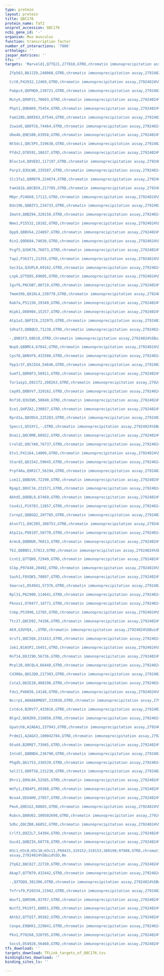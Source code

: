 ```yaml
---
type: protein
layout: protein
title: Q8C176
protein_name: Taf2
uniprot_accession: Q8C176
ncbi_gene_id: '-'
organism: Mus musculus
function: transcription factor
number_of_interactions: '7806'
orthologs: ''
jaspar_matrices: ''
tfs: ''
targets: 'Marveld1,Q7TQJ1,277010,GTRD,chromatin immunoprecipitation assay,27924024%5Buid%5D,No

  Zfp563,B8JJZ9,240068,GTRD,chromatin immunoprecipitation assay,27924024%5Buid%5D,No

  Cct8,P42932,12469,GTRD,chromatin immunoprecipitation assay,27924024%5Buid%5D,No

  Pabpc4,Q6PHQ9,230721,GTRD,chromatin immunoprecipitation assay,27924024%5Buid%5D,No

  Mutyh,Q99P21,70603,GTRD,chromatin immunoprecipitation assay,27924024%5Buid%5D,No

  Phpt1,Q9DAK9,75454,GTRD,chromatin immunoprecipitation assay,27924024%5Buid%5D,No

  Fam120b,Q6RI63,67544,GTRD,chromatin immunoprecipitation assay,27924024%5Buid%5D,No

  Zswim5,Q80TC6,74464,GTRD,chromatin immunoprecipitation assay,27924024%5Buid%5D,No

  Ube4b,Q9ES00,63958,GTRD,chromatin immunoprecipitation assay,27924024%5Buid%5D,No

  Nt5dc1,Q8C5P5,319638,GTRD,chromatin immunoprecipitation assay,27924024%5Buid%5D,No

  Pfdn2,O70591,18637,GTRD,chromatin immunoprecipitation assay,27924024%5Buid%5D,No

  Bloc1s4,Q8VED2,117197,GTRD,chromatin immunoprecipitation assay,27924024%5Buid%5D,No

  Parp3,Q3ULW8,235587,GTRD,chromatin immunoprecipitation assay,27924024%5Buid%5D,No

  Slc37a1,Q8R070,224674,GTRD,chromatin immunoprecipitation assay,27924024%5Buid%5D,No

  Fam161b,Q8CB59,217705,GTRD,chromatin immunoprecipitation assay,27924024%5Buid%5D,No

  M6pr,P24668,17113,GTRD,chromatin immunoprecipitation assay,27924024%5Buid%5D,No

  Ddx19b,Q8BZY3,234733,GTRD,chromatin immunoprecipitation assay,27924024%5Buid%5D,No

  Zmat4,Q8BZ94,320158,GTRD,chromatin immunoprecipitation assay,27924024%5Buid%5D,No

  Nme1,P15532,18102,GTRD,chromatin immunoprecipitation assay,27924024%5Buid%5D,No

  Dpp9,Q8BVG4,224897,GTRD,chromatin immunoprecipitation assay,27924024%5Buid%5D,No

  Rin2,Q9D684,74030,GTRD,chromatin immunoprecipitation assay,27924024%5Buid%5D,No

  Pcgf5,Q3UK78,76073,GTRD,chromatin immunoprecipitation assay,27924024%5Buid%5D,No

  Tap2,P36371,21355,GTRD,chromatin immunoprecipitation assay,27924024%5Buid%5D,No

  Sec31a,Q3UPL0,69162,GTRD,chromatin immunoprecipitation assay,27924024%5Buid%5D,No

  Lnpk,Q7TQ95,69605,GTRD,chromatin immunoprecipitation assay,27924024%5Buid%5D,No

  Igsf6,P0C6B7,80719,GTRD,chromatin immunoprecipitation assay,27924024%5Buid%5D,No

  Tmem39b,Q810L4,230770,GTRD,chromatin immunoprecipitation assay,27924024%5Buid%5D,No

  Rab7a,P51150,19349,GTRD,chromatin immunoprecipitation assay,27924024%5Buid%5D,No

  Hipk1,O88904,15257,GTRD,chromatin immunoprecipitation assay,27924024%5Buid%5D,No

  Atp1a3,Q6PIC6,232975,GTRD,chromatin immunoprecipitation assay,27924024%5Buid%5D,No

  Sdhaf3,Q8BQU3,71238,GTRD,chromatin immunoprecipitation assay,27924024%5Buid%5D,No

  -,Q9D1F3,68618,GTRD,chromatin immunoprecipitation assay,27924024%5Buid%5D,No

  Nop9,Q8BMC4,67842,GTRD,chromatin immunoprecipitation assay,27924024%5Buid%5D,No

  Cpsf6,Q6NVF9,432508,GTRD,chromatin immunoprecipitation assay,27924024%5Buid%5D,No

  Ppp1r3f,Q9JIG4,54646,GTRD,chromatin immunoprecipitation assay,27924024%5Buid%5D,No

  Sumf1,Q8R0F3,58911,GTRD,chromatin immunoprecipitation assay,27924024%5Buid%5D,No

  Tor1aip1,Q921T2,208263,GTRD,chromatin immunoprecipitation assay,27924024%5Buid%5D,No

  Cep95,Q8BVV7,320162,GTRD,chromatin immunoprecipitation assay,27924024%5Buid%5D,No

  Rnf10,Q3UIW5,50849,GTRD,chromatin immunoprecipitation assay,27924024%5Buid%5D,No

  Ece1,Q4PZA2,230857,GTRD,chromatin immunoprecipitation assay,27924024%5Buid%5D,No

  Rprd1a,Q8VDS4,225283,GTRD,chromatin immunoprecipitation assay,27924024%5Buid%5D,No

  Specc1,Q5SXY1,-,GTRD,chromatin immunoprecipitation assay,27924024%5Buid%5D,No

  Dnai1,Q8C0M8,68922,GTRD,chromatin immunoprecipitation assay,27924024%5Buid%5D,No

  Creld2,Q9CYA0,76737,GTRD,chromatin immunoprecipitation assay,27924024%5Buid%5D,No

  Etv1,P41164,14009,GTRD,chromatin immunoprecipitation assay,27924024%5Buid%5D,No

  Stard3,Q61542,59045,GTRD,chromatin immunoprecipitation assay,27924024%5Buid%5D,No

  Prpf40a,Q9R1C7,56194,GTRD,chromatin immunoprecipitation assay,27924024%5Buid%5D,No

  Lsm11,Q8BUV6,72290,GTRD,chromatin immunoprecipitation assay,27924024%5Buid%5D,No

  Rpap2,Q8VC34,231571,GTRD,chromatin immunoprecipitation assay,27924024%5Buid%5D,No

  Abhd5,Q9DBL9,67469,GTRD,chromatin immunoprecipitation assay,27924024%5Buid%5D,No

  Cox4i1,P19783,12857,GTRD,chromatin immunoprecipitation assay,27924024%5Buid%5D,No

  Csrnp2,Q8BGQ2,207785,GTRD,chromatin immunoprecipitation assay,27924024%5Buid%5D,No

  Atxn7l1,Q9CZ05,380753,GTRD,chromatin immunoprecipitation assay,27924024%5Buid%5D,No

  Atp11a,P98197,50770,GTRD,chromatin immunoprecipitation assay,27924024%5Buid%5D,No

  Armc6,Q8BNU0,76813,GTRD,chromatin immunoprecipitation assay,27924024%5Buid%5D,No

  Tk2,Q8BN51,57813,GTRD,chromatin immunoprecipitation assay,27924024%5Buid%5D,No

  Ccnt2,Q7TQK0,72949,GTRD,chromatin immunoprecipitation assay,27924024%5Buid%5D,No

  Slbp,P97440,20492,GTRD,chromatin immunoprecipitation assay,27924024%5Buid%5D,No

  Sash1,F8VQK5,70097,GTRD,chromatin immunoprecipitation assay,27924024%5Buid%5D,No

  Smarce1,O54941,57376,GTRD,chromatin immunoprecipitation assay,27924024%5Buid%5D,No

  Rpl31,P62900,114641,GTRD,chromatin immunoprecipitation assay,27924024%5Buid%5D,No

  Pknox1,O70477,18771,GTRD,chromatin immunoprecipitation assay,27924024%5Buid%5D,No

  Cnbp,P53996,12785,GTRD,chromatin immunoprecipitation assay,27924024%5Buid%5D,No

  Ttc27,Q8CD92,74196,GTRD,chromatin immunoprecipitation assay,27924024%5Buid%5D,No

  Ak9,G3UYQ4,-,GTRD,chromatin immunoprecipitation assay,27924024%5Buid%5D,No

  Grsf1,Q8C5Q4,231413,GTRD,chromatin immunoprecipitation assay,27924024%5Buid%5D,No

  Jak1,B1ASP2,16451,GTRD,chromatin immunoprecipitation assay,27924024%5Buid%5D,No

  Rnf14,Q9JI90,56736,GTRD,chromatin immunoprecipitation assay,27924024%5Buid%5D,No

  Mrpl20,Q9CQL4,66448,GTRD,chromatin immunoprecipitation assay,27924024%5Buid%5D,No

  Cd300a,Q6SJQ0,217303,GTRD,chromatin immunoprecipitation assay,27924024%5Buid%5D,No

  Csta3,Q6IE28,408196,GTRD,chromatin immunoprecipitation assay,27924024%5Buid%5D,No

  Fdx1,P46656,14148,GTRD,chromatin immunoprecipitation assay,27924024%5Buid%5D,No

  Nccrp1,A0A0A0MQ97,233038,GTRD,chromatin immunoprecipitation assay,27924024%5Buid%5D,No

  Cstdc4,B2RV77,433016,GTRD,chromatin immunoprecipitation assay,27924024%5Buid%5D,No

  Nlgn2,Q69ZK9,216856,GTRD,chromatin immunoprecipitation assay,27924024%5Buid%5D,No

  Gpatch8,A2A6A1,237943,GTRD,chromatin immunoprecipitation assay,27924024%5Buid%5D,No

  Prdm11,A2AGX3,100042784,GTRD,chromatin immunoprecipitation assay,27924024%5Buid%5D,No

  Otud4,B2RRE7,73945,GTRD,chromatin immunoprecipitation assay,27924024%5Buid%5D,No

  Ints6l,Q8BND4,236790,GTRD,chromatin immunoprecipitation assay,27924024%5Buid%5D,No

  Phgdh,Q61753,236539,GTRD,chromatin immunoprecipitation assay,27924024%5Buid%5D,No

  Sel1l3,Q80TS8,231238,GTRD,chromatin immunoprecipitation assay,27924024%5Buid%5D,No

  Dhrs1,Q99L04,52585,GTRD,chromatin immunoprecipitation assay,27924024%5Buid%5D,No

  Wdfy1,E9Q4P1,69368,GTRD,chromatin immunoprecipitation assay,27924024%5Buid%5D,No

  Ncoa4,Q5U4H9,27057,GTRD,chromatin immunoprecipitation assay,27924024%5Buid%5D,No

  Pmvk,Q9D1G2,68603,GTRD,chromatin immunoprecipitation assay,27924024%5Buid%5D,No

  Rubcn,Q80U62,100502698,GTRD,chromatin immunoprecipitation assay,27924024%5Buid%5D,No

  Sdhc,Q9CZB0,66052,GTRD,chromatin immunoprecipitation assay,27924024%5Buid%5D,No

  Crlf3,Q9Z2L7,54394,GTRD,chromatin immunoprecipitation assay,27924024%5Buid%5D,No

  Gucd1,Q8BZI6,68778,GTRD,chromatin immunoprecipitation assay,27924024%5Buid%5D,No

  H3c1;H3c8;H3c10;H3c11,P68433,319152;319153;360198;97908,GTRD,chromatin immunoprecipitation
  assay,27924024%5Buid%5D,No

  Zfp62,Q8C827,22720,GTRD,chromatin immunoprecipitation assay,27924024%5Buid%5D,No

  Akap7,Q7TN79,432442,GTRD,chromatin immunoprecipitation assay,27924024%5Buid%5D,No

  -,Q3TQQ9,381306,GTRD,chromatin immunoprecipitation assay,27924024%5Buid%5D,No

  Tnfrsf9,P20334,21942,GTRD,chromatin immunoprecipitation assay,27924024%5Buid%5D,No

  Wasf1,Q8R5H6,83767,GTRD,chromatin immunoprecipitation assay,27924024%5Buid%5D,No

  Nutf2,P61971,68051,GTRD,chromatin immunoprecipitation assay,27924024%5Buid%5D,No

  Abtb2,Q7TQI7,99382,GTRD,chromatin immunoprecipitation assay,27924024%5Buid%5D,No

  Cenpe,E9QKK1,229841,GTRD,chromatin immunoprecipitation assay,27924024%5Buid%5D,No

  Pkn1,P70268,320795,GTRD,chromatin immunoprecipitation assay,27924024%5Buid%5D,No

  Socs5,O54928,56468,GTRD,chromatin immunoprecipitation assay,27924024%5Buid%5D,No'
tfs_download: ''
targets_download: TFLink_targets_of_Q8C176.tsv
bindingSites_download: ''
binding_sites_ls: ''

---
```

